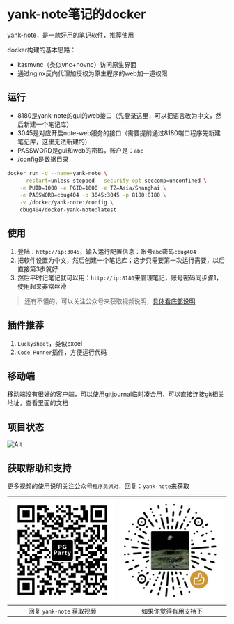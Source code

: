 # yank-note笔记的docker

[yank-note](https://github.com/purocean/yn)，是一款好用的笔记软件，推荐使用

docker构建的基本思路：
* kasmvnc（类似vnc+novnc）访问原生界面
* 通过nginx反向代理加授权为原生程序的web加一道权限

## 运行
* 8180是yank-note的gui的web接口（先登录这里，可以把语言改为中文，然后新建一个笔记库）
* 3045是对应开启note-web服务的接口（需要提前通过8180端口程序先新建笔记库，这里无法新建的）
* PASSWORD是gui和web的密码，账户是：`abc`
* /config是数据目录

```bash
docker run -d --name=yank-note \
    --restart=unless-stopped --security-opt seccomp=unconfined \
    -e PUID=1000 -e PGID=1000 -e TZ=Asia/Shanghai \
    -e PASSWORD=cbug404 -p 3045:3045 -p 8180:8180 \
    -v /docker/yank-note:/config \
    cbug404/docker-yank-note:latest
```

## 使用

1. 登陆：`http://ip:3045`，输入运行配置信息：账号`abc`密码`cbug404`
2. 把软件设置为中文，然后创建一个笔记库；这步只需要第一次运行需要，以后直接第3步就好
3. 然后平时记笔记就可以用：`http://ip:8180`来管理笔记，账号密码同步骤1，使用起来非常丝滑

>还有不懂的，可以关注公众号来获取视频说明，[具体看底部说明](#获取帮助和支持)

## 插件推荐

1.  `Luckysheet`，类似excel
2.  `Code Runner`插件，方便运行代码

## 移动端

移动端没有很好的客户端，可以使用[gitjournal](https://github.com/GitJournal/GitJournal)临时凑合用，可以直接连接git相关地址，查看里面的文档

## 项目状态

![Alt](https://repobeats.axiom.co/api/embed/39875e74764a386af58cb9bafa73c27bbfba8e0a.svg "Repobeats analytics image")

## 获取帮助和支持
更多视频的使用说明关注公众号`程序员派对`，回复：`yank-note`来获取

|![程序员派对](https://raw.githubusercontent.com/cbug404/cbug404/main/assets/gzh.jpg)|![赞赏](https://raw.githubusercontent.com/cbug404/cbug404/main/assets/zsm-m.jpg)|
|:-:|:-:|
|回复 `yank-note` 获取视频|如果你觉得有用支持下|
